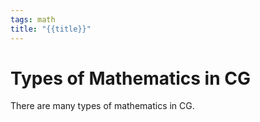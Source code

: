 ```yaml
---
tags: math
title: "{{title}}"
---
```


# Types of Mathematics in CG

There are many types of mathematics in CG. 